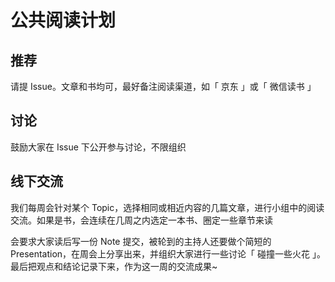 # 公共阅读计划

## 推荐

请提 Issue。文章和书均可，最好备注阅读渠道，如「 京东 」或「 微信读书 」

## 讨论

鼓励大家在 Issue 下公开参与讨论，不限组织

## 线下交流

我们每周会针对某个 Topic，选择相同或相近内容的几篇文章，进行小组中的阅读交流。如果是书，会连续在几周之内选定一本书、圈定一些章节来读

会要求大家读后写一份 Note 提交，被轮到的主持人还要做个简短的 Presentation，在周会上分享出来，并组织大家进行一些讨论「 碰撞一些火花 」。最后把观点和结论记录下来，作为这一周的交流成果~
